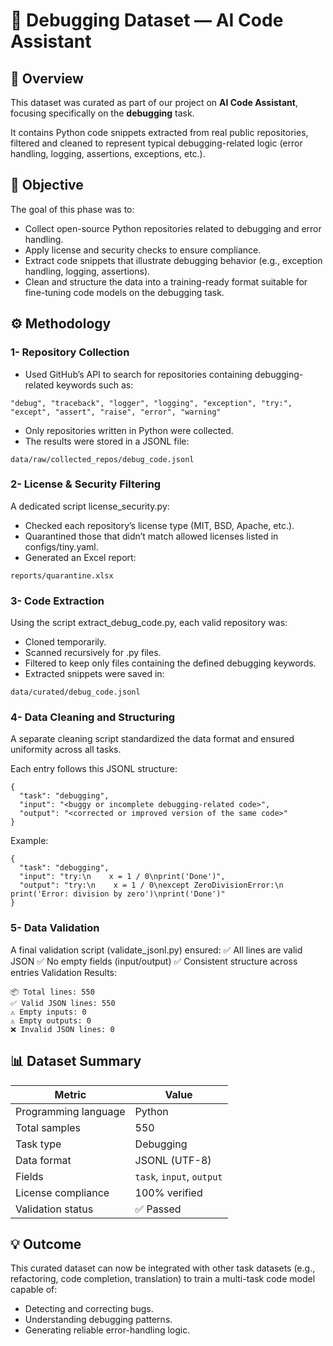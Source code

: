 # 🧠 Debugging Dataset — AI Code Assistant
## 📄 Overview
This dataset was curated as part of our project on **AI Code Assistant**, focusing specifically on the **debugging** task.

It contains Python code snippets extracted from real public repositories, filtered and cleaned to represent typical debugging-related logic (error handling, logging, assertions, exceptions, etc.).

## 🎯 Objective

The goal of this phase was to:

- Collect open-source Python repositories related to debugging and error handling.
- Apply license and security checks to ensure compliance.
- Extract code snippets that illustrate debugging behavior (e.g., exception handling, logging, assertions).
- Clean and structure the data into a training-ready format suitable for fine-tuning code models on the debugging task.

## ⚙️ Methodology
### 1- Repository Collection

- Used GitHub’s API to search for repositories containing debugging-related keywords such as:
```
"debug", "traceback", "logger", "logging", "exception", "try:", "except", "assert", "raise", "error", "warning"

```
- Only repositories written in Python were collected.
- The results were stored in a JSONL file:
```
data/raw/collected_repos/debug_code.jsonl
```
### 2- License & Security Filtering

A dedicated script license_security.py:

- Checked each repository’s license type (MIT, BSD, Apache, etc.).
- Quarantined those that didn’t match allowed licenses listed in configs/tiny.yaml.
- Generated an Excel report:
```
reports/quarantine.xlsx
```
### 3- Code Extraction

Using the script extract_debug_code.py, each valid repository was:

- Cloned temporarily.
- Scanned recursively for .py files.
- Filtered to keep only files containing the defined debugging keywords.
- Extracted snippets were saved in:
```
data/curated/debug_code.jsonl
```

### 4- Data Cleaning and Structuring

A separate cleaning script standardized the data format and ensured uniformity across all tasks.

Each entry follows this JSONL structure:
```
{
  "task": "debugging",
  "input": "<buggy or incomplete debugging-related code>",
  "output": "<corrected or improved version of the same code>"
}
```
Example:
```
{
  "task": "debugging",
  "input": "try:\n    x = 1 / 0\nprint('Done')",
  "output": "try:\n    x = 1 / 0\nexcept ZeroDivisionError:\n    print('Error: division by zero')\nprint('Done')"
}
```

### 5- Data Validation

A final validation script (validate_jsonl.py) ensured:
✅ All lines are valid JSON
✅ No empty fields (input/output)
✅ Consistent structure across entries
Validation Results:
```
📦 Total lines: 550  
✅ Valid JSON lines: 550  
⚠️ Empty inputs: 0  
⚠️ Empty outputs: 0  
❌ Invalid JSON lines: 0
```

## 📊 Dataset Summary
| Metric               | Value                     |
| -------------------- | ------------------------- |
| Programming language | Python                    |
| Total samples        | 550                       |
| Task type            | Debugging                 |
| Data format          | JSONL (UTF-8)             |
| Fields               | `task`, `input`, `output` |
| License compliance   | 100% verified             |
| Validation status    | ✅ Passed                  |


## 💡 Outcome

This curated dataset can now be integrated with other task datasets (e.g., refactoring, code completion, translation) to train a multi-task code model capable of:

- Detecting and correcting bugs.
- Understanding debugging patterns.
- Generating reliable error-handling logic.